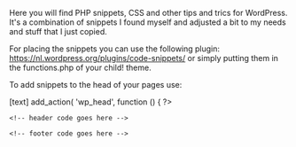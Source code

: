 Here you will find PHP snippets, CSS and other tips and trics for WordPress.
It's a combination of snippets I found myself and adjusted a bit to my needs and stuff that I just copied.

For placing the snippets you can use the following plugin: https://nl.wordpress.org/plugins/code-snippets/ or simply putting them in the functions.php of your child! theme.

To add snippets to the head of your pages use:

[text]
add_action( 'wp_head', function () { ?>

	<!-- header code goes here -->

<?php } );


To add snippets to the footer of your pages use:

add_action( 'wp_footer', function () { ?>

	<!-- footer code goes here -->

<?php } );
[text]
Have fun :-)
